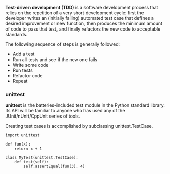 <b>Test-driven development (TDD)</b> is a software development process that relies on the repetition of a very short development cycle: first the developer writes an (initially failing) automated test case that defines a desired improvement or new function, then produces the minimum amount of code to pass that test, and finally refactors the new code to acceptable standards.

The following sequence of steps is generally followed:

- Add a test
- Run all tests and see if the new one fails
- Write some code
- Run tests
- Refactor code
- Repeat


### unittest

<b>unittest</b> is the batteries-included test module in the Python standard library. Its API will be familiar to anyone who has used any of the JUnit/nUnit/CppUnit series of tools.

Creating test cases is accomplished by subclassing unittest.TestCase.

```
import unittest

def fun(x):
    return x + 1

class MyTest(unittest.TestCase):
    def test(self):
        self.assertEqual(fun(3), 4)
```
